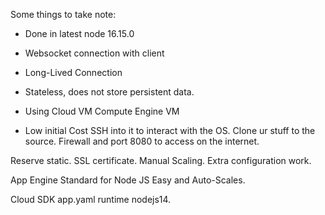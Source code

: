 Some things to take note: 

- Done in latest node 16.15.0 
- Websocket connection with client 
- Long-Lived Connection 

- Stateless, does not store persistent data. 

- Using Cloud VM Compute Engine VM
- Low initial Cost 
SSH into it to interact with the OS. 
Clone ur stuff to the source. 
Firewall and port 8080 to access on the internet. 

Reserve static. 
SSL certificate. 
Manual Scaling. Extra configuration work. 


App Engine Standard for Node JS 
Easy and Auto-Scales. 

Cloud SDK 
app.yaml 
runtime nodejs14.